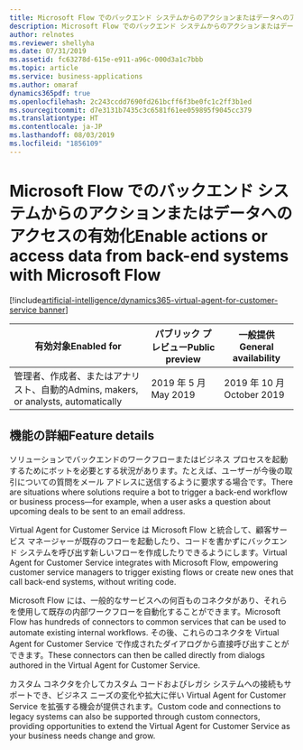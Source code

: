 ```yaml
---
title: Microsoft Flow でのバックエンド システムからのアクションまたはデータへのアクセスの有効化
description: Microsoft Flow でのバックエンド システムからのアクションまたはデータへのアクセスの有効化
author: relnotes
ms.reviewer: shellyha
ms.date: 07/31/2019
ms.assetid: fc63278d-615e-e911-a96c-000d3a1c7bbb
ms.topic: article
ms.service: business-applications
ms.author: omaraf
dynamics365pdf: true
ms.openlocfilehash: 2c243ccdd7690fd261bcff6f3be0fc1c2ff3b1ed
ms.sourcegitcommit: d7e3131b7435c3c6581f61ee059895f9045cc379
ms.translationtype: HT
ms.contentlocale: ja-JP
ms.lasthandoff: 08/03/2019
ms.locfileid: "1856109"
---
```

# <a name="enable-actions-or-access-data-from-back-end-systems-with-microsoft-flow"></a><span data-ttu-id="fac1a-103">Microsoft Flow でのバックエンド システムからのアクションまたはデータへのアクセスの有効化</span><span class="sxs-lookup"><span data-stu-id="fac1a-103">Enable actions or access data from back-end systems with Microsoft Flow</span></span>
[!include[artificial-intelligence/dynamics365-virtual-agent-for-customer-service banner](../includes/artificial-intelligence/dynamics365-virtual-agent-for-customer-service.md)]

| <span data-ttu-id="fac1a-104">有効対象</span><span class="sxs-lookup"><span data-stu-id="fac1a-104">Enabled for</span></span>    |  <span data-ttu-id="fac1a-105">パブリック プレビュー</span><span class="sxs-lookup"><span data-stu-id="fac1a-105">Public preview</span></span> | <span data-ttu-id="fac1a-106">一般提供</span><span class="sxs-lookup"><span data-stu-id="fac1a-106">General availability</span></span> | 
| ---------- | ---------- |---------- |
|<span data-ttu-id="fac1a-107">管理者、作成者、またはアナリスト、自動的</span><span class="sxs-lookup"><span data-stu-id="fac1a-107">Admins, makers, or analysts, automatically</span></span>|<span data-ttu-id="fac1a-108">2019 年 5 月</span><span class="sxs-lookup"><span data-stu-id="fac1a-108">May 2019</span></span>| <span data-ttu-id="fac1a-109">2019 年 10 月</span><span class="sxs-lookup"><span data-stu-id="fac1a-109">October 2019</span></span>|






## <a name="feature-details"></a><span data-ttu-id="fac1a-110">機能の詳細</span><span class="sxs-lookup"><span data-stu-id="fac1a-110">Feature details</span></span>
<!--feature detail start -->
<span data-ttu-id="fac1a-111">ソリューションでバックエンドのワークフローまたはビジネス プロセスを起動するためにボットを必要とする状況があります。たとえば、ユーザーが今後の取引についての質問をメール アドレスに送信するように要求する場合です。</span><span class="sxs-lookup"><span data-stu-id="fac1a-111">There are situations where solutions require a bot to trigger a back-end workflow or business process—for example, when a user asks a question about upcoming deals to be sent to an email address.</span></span>

<span data-ttu-id="fac1a-112">Virtual Agent for Customer Service は Microsoft Flow と統合して、顧客サービス マネージャーが既存のフローを起動したり、コードを書かずにバックエンド システムを呼び出す新しいフローを作成したりできるようにします。</span><span class="sxs-lookup"><span data-stu-id="fac1a-112">Virtual Agent for Customer Service integrates with Microsoft Flow, empowering customer service managers to trigger existing flows or create new ones that call back-end systems, without writing code.</span></span> 

<!--
![](media/enable-actions-or-access-data-backend-systems-using-flows-1.png "")--> <!-- Picture 462209731 -->  

<span data-ttu-id="fac1a-113">Microsoft Flow には、一般的なサービスへの何百ものコネクタがあり、それらを使用して既存の内部ワークフローを自動化することができます。</span><span class="sxs-lookup"><span data-stu-id="fac1a-113">Microsoft Flow has hundreds of connectors to common services that can be used to automate existing internal workflows.</span></span> <span data-ttu-id="fac1a-114">その後、これらのコネクタを Virtual Agent for Customer Service で作成されたダイアログから直接呼び出すことができます。</span><span class="sxs-lookup"><span data-stu-id="fac1a-114">These connectors can then be called directly from dialogs authored in the Virtual Agent for Customer Service.</span></span> 

<span data-ttu-id="fac1a-115">カスタム コネクタを介してカスタム コードおよびレガシ システムへの接続もサポートでき、ビジネス ニーズの変化や拡大に伴い Virtual Agent for Customer Service を拡張する機会が提供されます。</span><span class="sxs-lookup"><span data-stu-id="fac1a-115">Custom code and connections to legacy systems can also be supported through custom connectors, providing opportunities to extend the Virtual Agent for Customer Service as your business needs change and grow.</span></span> 

<!--
![](media/enable-actions-or-access-data-backend-systems-using-flows-2.png "")--> <!-- Picture 1566914757 -->
<!--feature detail end -->












